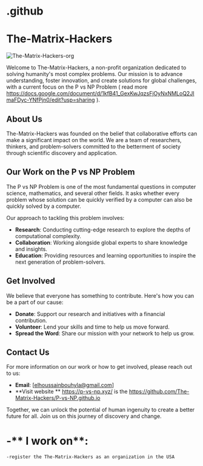 # .github
# The-Matrix-Hackers
![The-Matrix-Hackers-org](https://github.com/The-Matrix-Hackers/.github/assets/125862298/1bbb5cf2-c7f3-42f0-83c9-684fce3b431d)

Welcome to The-Matrix-Hackers, a non-profit organization dedicated to solving humanity's most complex problems. Our mission is to advance understanding, foster innovation, and create solutions for global challenges, with a current focus on the P vs NP Problem ( read more https://docs.google.com/document/d/1kfB41_GexKwJqzsFjOyNxNMLoQ2JImaFDyc-YNfPjn0/edit?usp=sharing ).

## About Us

The-Matrix-Hackers was founded on the belief that collaborative efforts can make a significant impact on the world. We are a team of researchers, thinkers, and problem-solvers committed to the betterment of society through scientific discovery and application.

## Our Work on the P vs NP Problem

The P vs NP Problem is one of the most fundamental questions in computer science, mathematics, and several other fields. It asks whether every problem whose solution can be quickly verified by a computer can also be quickly solved by a computer.

Our approach to tackling this problem involves:

- **Research**: Conducting cutting-edge research to explore the depths of computational complexity.
- **Collaboration**: Working alongside global experts to share knowledge and insights.
- **Education**: Providing resources and learning opportunities to inspire the next generation of problem-solvers.

## Get Involved

We believe that everyone has something to contribute. Here's how you can be a part of our cause:

- **Donate**: Support our research and initiatives with a financial contribution.
- **Volunteer**: Lend your skills and time to help us move forward.
- **Spread the Word**: Share our mission with your network to help us grow.

## Contact Us

For more information on our work or how to get involved, please reach out to us:

- **Email**: [elhoussainbouhyla@gmail.com]
- **Visit website ** https://p-vs-np.xyz/ is the https://github.com/The-Matrix-Hackers/P-vs-NP.github.io

Together, we can unlock the potential of human ingenuity to create a better future for all. Join us on this journey of discovery and change.
# -** I work on**:
    -register the The-Matrix-Hackers as an organization in the USA

    
    

